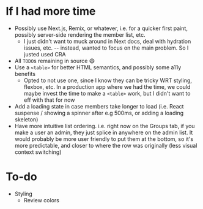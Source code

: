 # If I had more time

- Possibly use Next.js, Remix, or whatever, i.e. for a quicker first paint, possibly server-side rendering the member list, etc.
  - I just didn't want to muck around in Next docs, deal with hydration issues, etc. -- instead, wanted to focus on the main problem. So I justed used CRA
- All `TODO`s remaining in source 😄
- Use a `<table>` for better HTML semantics, and possibly some a11y benefits
  - Opted to not use one, since I know they can be tricky WRT styling, flexbox, etc. In a production app where we had the time, we could maybe invest the time to make a `<table>` work, but I didn't want to eff with that for now
- Add a loading state in case members take longer to load (i.e. React suspense / showing a spinner after e.g 500ms, or adding a loading skeleton)
- Have more intuitive list ordering. i.e. right now on the Groups tab, if you make a user an admin, they just splice in anywhere on the admin list. It would probably be more user friendly to put them at the bottom, so it's more predictable, and closer to where the row was originally (less visual context switching)

# To-do

- Styling
  - Review colors
